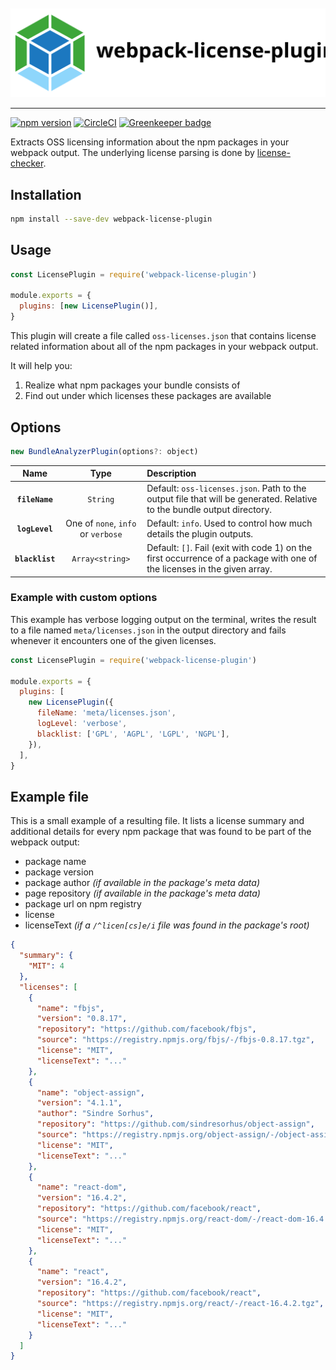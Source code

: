 <p align="center"><img title="webpack-license-plugin logo" alt="webpack-license-plugin logo" src="logo.svg" width="600" style="margin-top:20px;"></p>

---

[![npm version](https://badge.fury.io/js/webpack-license-plugin.svg)](https://badge.fury.io/js/webpack-license-plugin) [![CircleCI](https://circleci.com/gh/codepunkt/webpack-license-plugin/tree/master.svg?style=shield)](https://circleci.com/gh/codepunkt/webpack-license-plugin/tree/master) [![Greenkeeper badge](https://badges.greenkeeper.io/codepunkt/webpack-license-plugin.svg)](https://greenkeeper.io/)

Extracts OSS licensing information about the npm packages in your webpack output. The underlying license parsing is done by [license-checker](https://github.com/davglass/license-checker).

## Installation

```bash
npm install --save-dev webpack-license-plugin
```

## Usage

```js
const LicensePlugin = require('webpack-license-plugin')

module.exports = {
  plugins: [new LicensePlugin()],
}
```

This plugin will create a file called `oss-licenses.json` that contains license related information about all of the npm packages in your webpack output.

It will help you:

1. Realize what npm packages your bundle consists of
2. Find out under which licenses these packages are available

## Options

```js
new BundleAnalyzerPlugin(options?: object)
```

|      Name       |                Type                | Description                                                                                                              |
| :-------------: | :--------------------------------: | :----------------------------------------------------------------------------------------------------------------------- |
| **`fileName`**  |              `String`              | Default: `oss-licenses.json`. Path to the output file that will be generated. Relative to the bundle output directory.   |
| **`logLevel`**  | One of `none`, `info` or `verbose` | Default: `info`. Used to control how much details the plugin outputs.                                                    |
| **`blacklist`** |          `Array<string>`           | Default: `[]`. Fail (exit with code 1) on the first occurrence of a package with one of the licenses in the given array. |

### Example with custom options

This example has verbose logging output on the terminal, writes the result to a file named `meta/licenses.json` in the output directory and fails whenever it encounters one of the given licenses.

```js
const LicensePlugin = require('webpack-license-plugin')

module.exports = {
  plugins: [
    new LicensePlugin({
      fileName: 'meta/licenses.json',
      logLevel: 'verbose',
      blacklist: ['GPL', 'AGPL', 'LGPL', 'NGPL'],
    }),
  ],
}
```

## Example file

This is a small example of a resulting file. It lists a license summary and additional details for every npm package that was found to be part of the webpack output:

- package name
- package version
- package author _(if available in the package's meta data)_
- page repository _(if available in the package's meta data)_
- package url on npm registry
- license
- licenseText _(if a `/^licen[cs]e/i` file was found in the package's root)_

```json
{
  "summary": {
    "MIT": 4
  },
  "licenses": [
    {
      "name": "fbjs",
      "version": "0.8.17",
      "repository": "https://github.com/facebook/fbjs",
      "source": "https://registry.npmjs.org/fbjs/-/fbjs-0.8.17.tgz",
      "license": "MIT",
      "licenseText": "..."
    },
    {
      "name": "object-assign",
      "version": "4.1.1",
      "author": "Sindre Sorhus",
      "repository": "https://github.com/sindresorhus/object-assign",
      "source": "https://registry.npmjs.org/object-assign/-/object-assign-4.1.1.tgz",
      "license": "MIT",
      "licenseText": "..."
    },
    {
      "name": "react-dom",
      "version": "16.4.2",
      "repository": "https://github.com/facebook/react",
      "source": "https://registry.npmjs.org/react-dom/-/react-dom-16.4.2.tgz",
      "license": "MIT",
      "licenseText": "..."
    },
    {
      "name": "react",
      "version": "16.4.2",
      "repository": "https://github.com/facebook/react",
      "source": "https://registry.npmjs.org/react/-/react-16.4.2.tgz",
      "license": "MIT",
      "licenseText": "..."
    }
  ]
}
```
